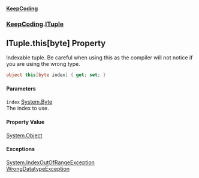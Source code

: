 #### [KeepCoding](index.md 'index')
### [KeepCoding](KeepCoding.md 'KeepCoding').[ITuple](KeepCoding_ITuple.md 'KeepCoding.ITuple')
## ITuple.this[byte] Property
Indexable tuple. Be careful when using this as the compiler will not notice if you are using the wrong type.  
```csharp
object this[byte index] { get; set; }
```
#### Parameters
<a name='KeepCoding_ITuple_this_byte__index'></a>
`index` [System.Byte](https://docs.microsoft.com/en-us/dotnet/api/System.Byte 'System.Byte')  
The index to use.
  
#### Property Value
[System.Object](https://docs.microsoft.com/en-us/dotnet/api/System.Object 'System.Object')
#### Exceptions
[System.IndexOutOfRangeException](https://docs.microsoft.com/en-us/dotnet/api/System.IndexOutOfRangeException 'System.IndexOutOfRangeException')  
[WrongDatatypeException](KeepCoding_WrongDatatypeException.md 'KeepCoding.WrongDatatypeException')  
